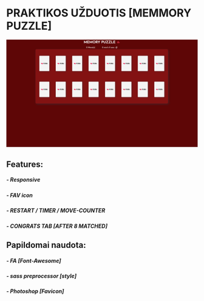 # PRAKTIKOS UŽDUOTIS [MEMMORY PUZZLE]

![alt text](https://github.com/AleksasRusnak/Visma-praktika/blob/master/VISMA%20PREV.png)

## Features:
##### - Responsive
##### - FAV icon
##### - RESTART / TIMER / MOVE-COUNTER
##### - CONGRATS TAB [AFTER 8 MATCHED]

## Papildomai naudota:
##### - FA [Font-Awesome]
##### - sass preprocessor [style]
##### - Photoshop [Favicon]
